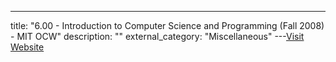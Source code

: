 ---
title: "6.00 - Introduction to Computer Science and Programming (Fall 2008) - MIT OCW"
description: ""
external_category: "Miscellaneous"
---[Visit Website](https://ocw.mit.edu/courses/6-00-introduction-to-computer-science-and-programming-fall-2008/video_galleries/video-lectures/)

